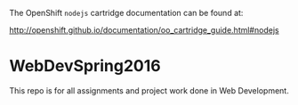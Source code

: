 The OpenShift `nodejs` cartridge documentation can be found at:

http://openshift.github.io/documentation/oo_cartridge_guide.html#nodejs
# WebDevSpring2016

This repo is for all assignments and project work done in Web Development.
